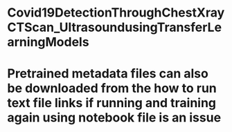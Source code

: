 # Covid19DetectionThroughChestXrayCTScan_UltrasoundusingTransferLearningModels

# Pretrained metadata files can also be downloaded from the how to run text file links if running and training again using notebook file  is an issue
